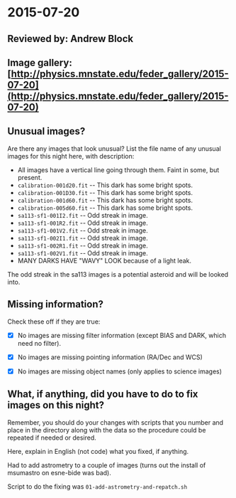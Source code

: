 # 2015-07-20

## Reviewed by: Andrew Block      

## Image gallery: [http://physics.mnstate.edu/feder_gallery/2015-07-20](http://physics.mnstate.edu/feder_gallery/2015-07-20)

## Unusual images?

Are there any images that look unusual? List the file name of any unusual images for this night here, with description:

+ All images have a vertical line going through them. Faint in some, but present.
+ `calibration-001d20.fit` -- This dark has some bright spots.
+ `calibration-001D30.fit` -- This dark has some bright spots.
+ `calibration-001d60.fit` -- This dark has some bright spots.
+ `calibration-005d60.fit` -- This dark has some bright spots.
+ `sa113-sf1-001I2.fit` -- Odd streak in image.
+ `sa113-sf1-001R2.fit` -- Odd streak in image.
+ `sa113-sf1-001V2.fit` -- Odd streak in image.
+ `sa113-sf1-002I1.fit` -- Odd streak in image.
+ `sa113-sf1-002R1.fit` -- Odd streak in image.
+ `sa113-sf1-002V1.fit` -- Odd streak in image.
+ MANY DARKS HAVE "WAVY" LOOK because of a light leak.

The odd streak in the sa113 images is a potential asteroid and will be looked into.




## Missing information?

Check these off if they are true:

- [x] No images are missing filter information (except BIAS and DARK, which need no filter).
- [x] No images are missing pointing information (RA/Dec and WCS)
- [x] No images are missing object names (only applies to science images)




## What, if anything, did you have to do to fix images on this night?

Remember, you should do your changes with scripts that you number and place in the
directory along with the data so the procedure could be repeated if needed or
desired.

Here, explain in English (not code) what you fixed, if anything.

Had to add astrometry to a couple of images (turns out the install of msumastro on esne-bide was bad).

Script to do the fixing was `01-add-astrometry-and-repatch.sh`
